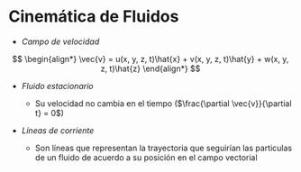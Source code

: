 # Cinemática de Fluidos


- _Campo de velocidad_ 

$$
\begin{align*}
	\vec{v} = u(x, y, z, t)\hat{x} + v(x, y, z, t)\hat{y} + w(x, y, z, t)\hat{z}
\end{align*}
$$

- _Fluido estacionario_
	- Su velocidad no cambia en el tiempo ($\frac{\partial \vec{v}}{\partial t} = 0$)

- _Líneas de corriente_
	- Son líneas que representan la trayectoria que seguirían las particulas de un fluido de acuerdo a su posición en el campo vectorial

